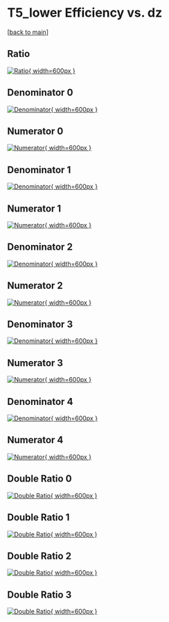 # T5_lower Efficiency vs. dz

[[back to main](./)]



## Ratio

[![Ratio](../mtv/var/T5_lower_xtr_13_-1_eff_dz.png){ width=600px }](../mtv/var/T5_lower_xtr_13_-1_eff_dz.pdf)

## Denominator 0

[![Denominator](../mtv/den/T5_lower_xtr_13_-1_eff_dz_den0.png){ width=600px }](../mtv/den/T5_lower_xtr_13_-1_eff_dz_den0.pdf)

## Numerator 0

[![Numerator](../mtv/num/T5_lower_xtr_13_-1_eff_dz_num0.png){ width=600px }](../mtv/num/T5_lower_xtr_13_-1_eff_dz_num0.pdf)

## Denominator 1

[![Denominator](../mtv/den/T5_lower_xtr_13_-1_eff_dz_den1.png){ width=600px }](../mtv/den/T5_lower_xtr_13_-1_eff_dz_den1.pdf)

## Numerator 1

[![Numerator](../mtv/num/T5_lower_xtr_13_-1_eff_dz_num1.png){ width=600px }](../mtv/num/T5_lower_xtr_13_-1_eff_dz_num1.pdf)

## Denominator 2

[![Denominator](../mtv/den/T5_lower_xtr_13_-1_eff_dz_den2.png){ width=600px }](../mtv/den/T5_lower_xtr_13_-1_eff_dz_den2.pdf)

## Numerator 2

[![Numerator](../mtv/num/T5_lower_xtr_13_-1_eff_dz_num2.png){ width=600px }](../mtv/num/T5_lower_xtr_13_-1_eff_dz_num2.pdf)

## Denominator 3

[![Denominator](../mtv/den/T5_lower_xtr_13_-1_eff_dz_den3.png){ width=600px }](../mtv/den/T5_lower_xtr_13_-1_eff_dz_den3.pdf)

## Numerator 3

[![Numerator](../mtv/num/T5_lower_xtr_13_-1_eff_dz_num3.png){ width=600px }](../mtv/num/T5_lower_xtr_13_-1_eff_dz_num3.pdf)

## Denominator 4

[![Denominator](../mtv/den/T5_lower_xtr_13_-1_eff_dz_den4.png){ width=600px }](../mtv/den/T5_lower_xtr_13_-1_eff_dz_den4.pdf)

## Numerator 4

[![Numerator](../mtv/num/T5_lower_xtr_13_-1_eff_dz_num4.png){ width=600px }](../mtv/num/T5_lower_xtr_13_-1_eff_dz_num4.pdf)

## Double Ratio 0

[![Double Ratio](../mtv/ratio/T5_lower_xtr_13_-1_eff_dz_ratio0.png){ width=600px }](../mtv/ratio/T5_lower_xtr_13_-1_eff_dz_ratio0.pdf)

## Double Ratio 1

[![Double Ratio](../mtv/ratio/T5_lower_xtr_13_-1_eff_dz_ratio1.png){ width=600px }](../mtv/ratio/T5_lower_xtr_13_-1_eff_dz_ratio1.pdf)

## Double Ratio 2

[![Double Ratio](../mtv/ratio/T5_lower_xtr_13_-1_eff_dz_ratio2.png){ width=600px }](../mtv/ratio/T5_lower_xtr_13_-1_eff_dz_ratio2.pdf)

## Double Ratio 3

[![Double Ratio](../mtv/ratio/T5_lower_xtr_13_-1_eff_dz_ratio3.png){ width=600px }](../mtv/ratio/T5_lower_xtr_13_-1_eff_dz_ratio3.pdf)

